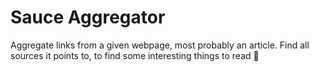 # Sauce Aggregator

Aggregate links from a given webpage, most probably an article. Find all sources it points to, to
find some interesting things to read 🥰
